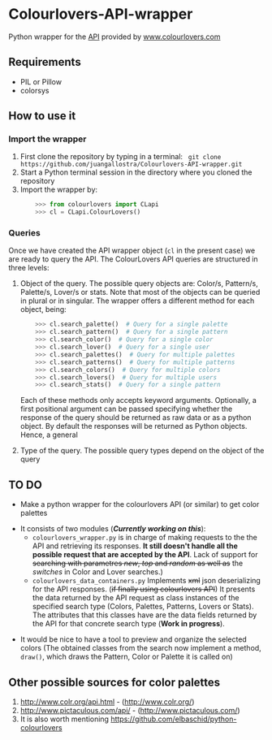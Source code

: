 # Colourlovers-API-wrapper
Python wrapper for the [API](http://www.colourlovers.com/api) provided by www.colourlovers.com

## Requirements
* PIL or Pillow
* colorsys

## How to use it

### Import the wrapper

1. First clone the repository by typing in a terminal: ``` git clone https://github.com/juangallostra/Colourlovers-API-wrapper.git```
2. Start a Python terminal session in the directory where you cloned the repository
3. Import the wrapper by: 
	```python
		>>> from colourlovers import CLapi
		>>> cl = CLapi.ColourLovers()
	```
### Queries
Once we have created the API wrapper object (```cl``` in the present case) we are ready to query the API. The ColourLovers API queries are structured in three levels:
1. Object of the query. The possible query objects are: Color/s, Pattern/s, Palette/s, Lover/s or stats. Note that most of the objects can be queried in plural or in singular. The wrapper offers a different method for each object, being:
	```python
		>>> cl.search_palette()  # Query for a single palette
		>>> cl.search_pattern()  # Query for a single pattern
		>>> cl.search_color()  # Query for a single color
		>>> cl.search_lover()  # Query for a single user
		>>> cl.search_palettes()  # Query for multiple palettes
		>>> cl.search_patterns()  # Query for multiple patterns
		>>> cl.search_colors()  # Query for multiple colors
		>>> cl.search_lovers()  # Query for multiple users
		>>> cl.search_stats()  # Query for a single pattern
	```
    Each of these methods only accepts keyword arguments. Optionally, a first positional argument can be passed specifying whether the response of the query should be returned as raw data or as a python object. By default the responses will be returned as Python objects. Hence, a general

2. Type of the query. The possible query types depend on the object of the query 


## TO DO
- Make a python wrapper for the colourlovers API (or similar) to get color palettes
 * It consists of two modules (**_Currently working on this_**):
    - ```colourlovers_wrapper.py``` is in charge of making requests to the the API and retrieving its responses. **It still doesn't handle all the possible request that are accepted by the API**. Lack of support for ~~searching with parametres _new_, _top_ and _random_ as well as~~ the _switches_ in Color and Lover searches.)
    - ```colourlovers_data_containers.py``` Implements ~~xml~~ json deserializing for the API responses. (~~if finally using colourlovers API~~) It presents the data returned by the API request as class instances of the specified search type (Colors, Palettes, Patterns, Lovers or Stats). The attributes that this classes have are the data fields returned by the API for that concrete search type (**Work in progress**).
- It would be nice to have a tool to preview and organize the selected colors (The obtained classes from the search now implement a method, ```draw()```, which draws the Pattern, Color or Palette it is called on)

## Other possible sources for color palettes
1. http://www.colr.org/api.html - (http://www.colr.org/)
2. http://www.pictaculous.com/api/ - (http://www.pictaculous.com/)
3. It is also worth mentioning https://github.com/elbaschid/python-colourlovers
